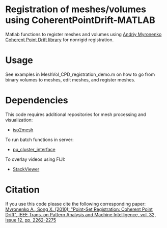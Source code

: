 # Registration of meshes/volumes using CoherentPointDrift-MATLAB

Matlab functions to register meshes and volumes using [Andriy Myronenko](https://sites.google.com/site/myronenko/) [Coherent Point Drift library](https://sites.google.com/site/myronenko/research/cpd) for nonrigid registration.

# Usage

See examples in MeshVol_CPD_registration_demo.m on how to go from binary volumes to meshes, edit meshes, and register meshes.

# Dependencies

This code requires additional repositories for mesh processing and visualization:
- [iso2mesh](https://github.com/fangq/iso2mesh)

To run batch functions in server:
- [pu_cluster_interface](https://github.com/dpacheco0921/pu_cluster_interface)

To overlay videos using FIJI:
- [StackViewer](https://github.com/dpacheco0921/StackViewer)

# Citation

If you use this code please cite the following corresponding paper:
[Myronenko A., Song X. (2010): "Point-Set Registration: Coherent Point Drift", IEEE Trans. on Pattern Analysis and Machine Intelligence, vol. 32, issue 12, pp. 2262-2275](https://arxiv.org/abs/0905.2635)
